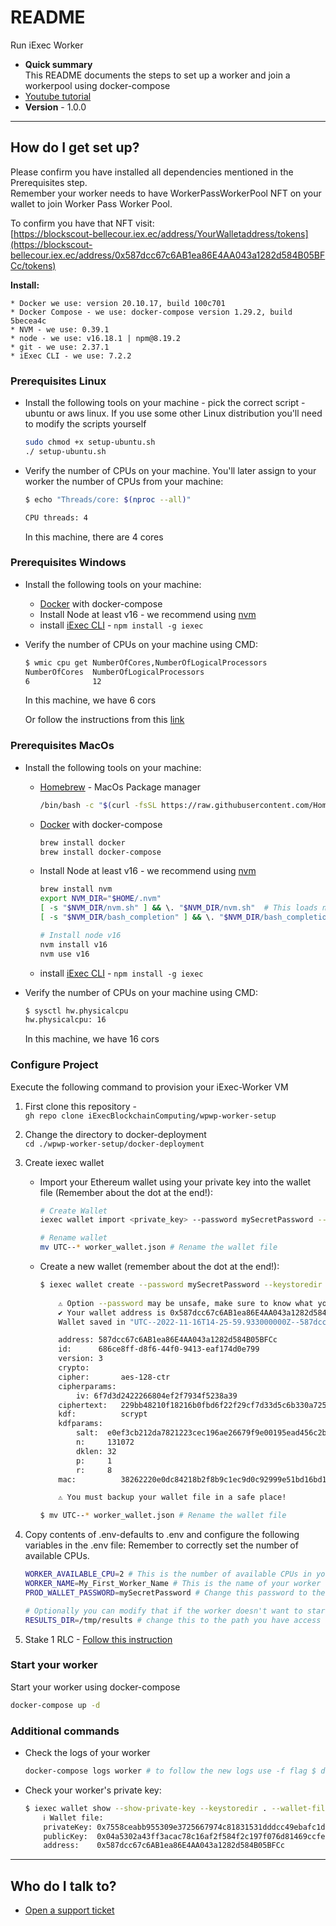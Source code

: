 # README #

Run iExec Worker

* **Quick summary**   
This README documents the steps to set up a worker and join a workerpool using docker-compose
* [Youtube tutorial](https://youtu.be/l6cLSPerBLA)
* **Version** - 1.0.0

---

## How do I get set up? ##

Please confirm you have installed all dependencies mentioned in the Prerequisites step.   
Remember your worker needs to have WorkerPassWorkerPool NFT on your wallet to join Worker Pass Worker Pool.   

To confirm you have that NFT visit:   
[https://blockscout-bellecour.iex.ec/address/YourWalletaddress/tokens](https://blockscout-bellecour.iex.ec/address/0x587dcc67c6AB1ea86E4AA043a1282d584B05BFCc/tokens)

**Install:**

    * Docker we use: version 20.10.17, build 100c701
    * Docker Compose - we use: docker-compose version 1.29.2, build 5becea4c
    * NVM - we use: 0.39.1
    * node - we use: v16.18.1 | npm@8.19.2
    * git - we use: 2.37.1
    * iExec CLI - we use: 7.2.2

### Prerequisites Linux ###

* Install the following tools on your machine - pick the correct script - ubuntu or aws linux. If you use some other Linux distribution you'll need to modify the scripts yourself 

    ```sh
    sudo chmod +x setup-ubuntu.sh 
    ./ setup-ubuntu.sh
    ```

* Verify the number of CPUs on your machine. You'll later assign to your worker the number of CPUs from your machine:

    ```sh
    $ echo "Threads/core: $(nproc --all)"

    CPU threads: 4
    ```
    
    In this machine, there are 4 cores

### Prerequisites Windows ###

* Install the following tools on your machine:
    * [Docker](https://docs.docker.com/desktop/install/windows-install/) with docker-compose
    * Install Node at least v16 - we recommend using [nvm](https://github.com/coreybutler/nvm-windows#readme)
    * install [iExec CLI](https://github.com/iExecBlockchainComputing/iexec-sdk#cli) - `npm install -g iexec`
* Verify the number of CPUs on your machine using CMD:  

    ```sh
    $ wmic cpu get NumberOfCores,NumberOfLogicalProcessors
    NumberOfCores  NumberOfLogicalProcessors
    6              12
    ```

    In this machine, we have 6 cors

    Or follow the instructions from this [link](https://www.top-password.com/blog/find-number-of-cores-in-your-cpu-on-windows-10/)

### Prerequisites MacOs ###

* Install the following tools on your machine:
    * [Homebrew](https://brew.sh/) - MacOs Package manager

        ```sh
        /bin/bash -c "$(curl -fsSL https://raw.githubusercontent.com/Homebrew/install/HEAD/install.sh)"
        ```
    * [Docker](https://docs.docker.com/desktop/install/mac-install/) with docker-compose

        ```sh
        brew install docker
        brew install docker-compose
        ```

    * Install Node at least v16 - we recommend using [nvm](https://github.com/coreybutler/nvm-windows#readme)

        ```sh
        brew install nvm
        export NVM_DIR="$HOME/.nvm"
        [ -s "$NVM_DIR/nvm.sh" ] && \. "$NVM_DIR/nvm.sh"  # This loads nvm
        [ -s "$NVM_DIR/bash_completion" ] && \. "$NVM_DIR/bash_completion"  # This loads nvm bash_completion

        # Install node v16
        nvm install v16
        nvm use v16
        ```

    * install [iExec CLI](https://github.com/iExecBlockchainComputing/iexec-sdk#cli) - `npm install -g iexec`
* Verify the number of CPUs on your machine using CMD:  

    ```sh
    $ sysctl hw.physicalcpu
    hw.physicalcpu: 16
    ```

    In this machine, we have 16 cors

### Configure Project ###

Execute the following command to provision your iExec-Worker VM

1. First clone this repository -   
`gh repo clone iExecBlockchainComputing/wpwp-worker-setup`
2. Change the directory to docker-deployment   
`cd ./wpwp-worker-setup/docker-deployment`
3. Create iexec wallet
    * Import your Ethereum wallet using your private key into the wallet file (Remember about the dot at the end!):  

        ```sh
        # Create Wallet
        iexec wallet import <private_key> --password mySecretPassword --keystoredir .

        # Rename wallet
        mv UTC--* worker_wallet.json # Rename the wallet file
        ```

    * Create a new wallet (remember about the dot at the end!):

        ```sh
        $ iexec wallet create --password mySecretPassword --keystoredir .
                                                                                                    
            ⚠ Option --password may be unsafe, make sure to know what you do
            ✔ Your wallet address is 0x587dcc67c6AB1ea86E4AA043a1282d584B05BFCc
            Wallet saved in "UTC--2022-11-16T14-25-59.933000000Z--587dcc67c6AB1ea86E4AA043a1282d584B05BFCc":

            address: 587dcc67c6AB1ea86E4AA043a1282d584B05BFCc
            id:      686ce8ff-d8f6-44f0-9413-eaf174d0e799
            version: 3
            crypto: 
            cipher:       aes-128-ctr
            cipherparams: 
                iv: 6f7d3d2422266804ef2f7934f5238a39
            ciphertext:   229bb48210f18216b0fbd6f22f29cf7d33d5c6b330a725632fa99fe76074b649
            kdf:          scrypt
            kdfparams: 
                salt:  e0ef3cb212da7821223cec196ae26679f9e00195ead456c2bce072305ec087f0
                n:     131072
                dklen: 32
                p:     1
                r:     8
            mac:          38262220e0dc84218b2f8b9c1ec9d0c92999e51bd16bd16160aafd8bd2e121de

            ⚠ You must backup your wallet file in a safe place!

        $ mv UTC--* worker_wallet.json # Rename the wallet file
        ```
4. Copy contents of .env-defaults to .env and configure the following variables in the .env file:
    Remember to correctly set the number of available CPUs.

    ```sh
    WORKER_AVAILABLE_CPU=2 # This is the number of available CPUs in your machine -1
    WORKER_NAME=My_First_Worker_Name # This is the name of your worker
    PROD_WALLET_PASSWORD=mySecretPassword # Change this password to the one you've used for your wallet

    # Optionally you can modify that if the worker doesn't want to start
    RESULTS_DIR=/tmp/results # change this to the path you have access to
    ```
5. Stake 1 RLC - [Follow this instruction](https://github.com/iExecBlockchainComputing/wpwp-worker-setup#8-how-do-i-stake-my-rlc)

### Start your worker ###

Start your worker using docker-compose

```sh
docker-compose up -d
```

### Additional commands ###

* Check the logs of your worker

    ```sh
    docker-compose logs worker # to follow the new logs use -f flag $ docker-compose logs -f worker
    ```

* Check your worker's private key:

    ```sh
    $ iexec wallet show --show-private-key --keystoredir . --wallet-file worker_wallet.json --password mySecretPassword
        ℹ Wallet file:
        privateKey: 0x7558ceabb955309e3725667974c81831531dddcc49ebafc1d6124f2a573b214d
        publicKey:  0x04a5302a43ff3acac78c16af2f584f2c197f076d81469ccfe95f52ffb061f31855a53e610675dcec94e25a42e5d3c45297fe8040347ab00b156bc03bcd4772f131
        address:    0x587dcc67c6AB1ea86E4AA043a1282d584B05BFCc
    ```

---

## Who do I talk to? ##

* [Open a support ticket](https://iexecproject.atlassian.net/servicedesk/customer/portal/4/group/9/create/73)
